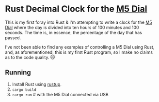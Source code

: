 # Rust Decimal Clock for the [M5 Dial](https://shop.m5stack.com/products/m5stack-dial-esp32-s3-smart-rotary-knob-w-1-28-round-touch-screen)

This is my first foray into Rust & I'm attempting to write a clock for the [M5 Dial](https://shop.m5stack.com/products/m5stack-dial-esp32-s3-smart-rotary-knob-w-1-28-round-touch-screen) where the day is divided into ten hours of 100 minutes and 100 seconds. The time is, in essence, the percentage of the day that has passed.

I've not been able to find any examples of controlling a M5 Dial using Rust, and, as aforementioned, this is my first Rust program, so I make no claims as to the code quality. 😼

## Running

1. Install Rust using [rustup](https://rustup.rs).
2. `cargo build`
3. `cargo run` # with the M5 Dial connected via USB
